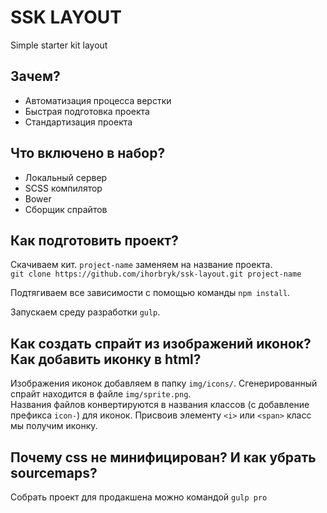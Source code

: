 # SSK LAYOUT
Simple starter kit layout

## Зачем?
- Автоматизация процесса верстки
- Быстрая подготовка проекта
- Стандартизация проекта

## Что включено в набор?
- Локальный сервер  
- SCSS компилятор  
- Bower  
- Сборщик спрайтов

## Как подготовить проект?
Скачиваем кит. `project-name` заменяем на название проекта.  
`git clone https://github.com/ihorbryk/ssk-layout.git project-name`  

Подтягиваем все зависимости с помощью команды `npm install`.

Запускаем среду разработки `gulp`.

## Как создать спрайт из изображений иконок? Как добавить иконку в html?
Изображения иконок добавляем в папку `img/icons/`.
Сгенерированный спрайт находится в файле `img/sprite.png`.  
Названия файлов конвертируются в названия классов (c добавление префикса `icon-`) для иконок.
Присвоив элементу `<i>` или `<span>` класс мы получим иконку.

## Почему css не минифицирован? И как убрать sourcemaps?
Собрать проект для продакшена можно командой `gulp pro`

